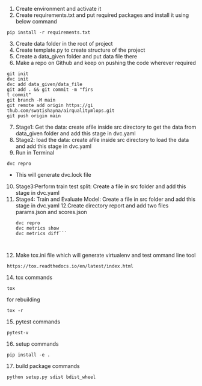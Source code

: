 1. Create environment and activate it
2. Create requirements.txt and put required packages and install it using below command
```
pip install -r requirements.txt

```
3. Create data folder in the root of project
4. Create template.py to create structure of the project 
5. Create a data_given folder and put data file there
6. Make a repo on Github and keep on pushing the code wherever required
``` 
git init
dvc init
dvc add data_given/data_file
git add . && git commit -m "firs
t commit" 
git branch -M main
git remote add origin https://gi
thub.com/swatishayna/airqualitymlops.git
git push origin main

```
7. Stage1: Get the data: create afile inside src directory to get the data from data_given folder and add this stage in dvc.yaml
8. Stage2: load the data: create afile inside src directory to load the data and add this stage in dvc.yaml
9. Run in Terminal
```
dvc repro
```

 - This will generate dvc.lock file

10. Stage3:Perform train test split: Create a file in src folder and add this stage in dvc.yaml
11. Stage4: Train and Evaluate Model: Create a file in src folder and add this stage in dvc.yaml
12.Create directory report and add two files params.json and scores.json
    ```
    dvc repro
    dvc metrics show
    dvc metrics diff```
     

    
13. Make tox.ini file which will generate virtualenv and test ommand line tool
```
https://tox.readthedocs.io/en/latest/index.html

```
14. tox commands
```
tox
```
for rebuilding
```
tox -r
```
15. pytest commands
```
pytest-v
```
16. setup commands
```
pip install -e .
```
17. build package commands
```
python setup.py sdist bdist_wheel
```
